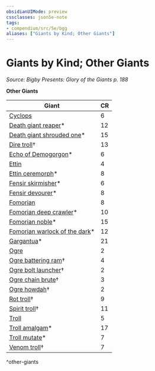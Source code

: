 ```yaml
---
obsidianUIMode: preview
cssclasses: json5e-note
tags:
- compendium/src/5e/bgg
aliases: ["Giants by Kind; Other Giants"]
---
```

# Giants by Kind; Other Giants
*Source: Bigby Presents: Glory of the Giants p. 188* 

**Other Giants**

| Giant | CR |
|-------|----|
| [Cyclops](2-Mechanics/CLI/bestiary/giant/cyclops.md) | 6 |
| [Death giant reaper](2-Mechanics/CLI/bestiary/giant/death-giant-reaper-bgg.md)* | 12 |
| [Death giant shrouded one](2-Mechanics/CLI/bestiary/giant/death-giant-shrouded-one-bgg.md)* | 15 |
| [Dire troll](2-Mechanics/CLI/bestiary/giant/dire-troll-mpmm.md)† | 13 |
| [Echo of Demogorgon](2-Mechanics/CLI/bestiary/fiend/echo-of-demogorgon-bgg.md)* | 6 |
| [Ettin](2-Mechanics/CLI/bestiary/giant/ettin.md) | 4 |
| [Ettin ceremorph](2-Mechanics/CLI/bestiary/aberration/ettin-ceremorph-bgg.md)* | 8 |
| [Fensir skirmisher](2-Mechanics/CLI/bestiary/giant/fensir-skirmisher-bgg.md)* | 6 |
| [Fensir devourer](2-Mechanics/CLI/bestiary/celestial/fensir-devourer-bgg.md)* | 8 |
| [Fomorian](2-Mechanics/CLI/bestiary/giant/fomorian.md) | 8 |
| [Fomorian deep crawler](2-Mechanics/CLI/bestiary/giant/fomorian-deep-crawler-bgg.md)* | 10 |
| [Fomorian noble](2-Mechanics/CLI/bestiary/giant/fomorian-noble-bgg.md)* | 15 |
| [Fomorian warlock of the dark](2-Mechanics/CLI/bestiary/giant/fomorian-warlock-of-the-dark-bgg.md)* | 12 |
| [Gargantua](2-Mechanics/CLI/bestiary/aberration/gargantua-bgg.md)* | 21 |
| [Ogre](2-Mechanics/CLI/bestiary/giant/ogre.md) | 2 |
| [Ogre battering ram](2-Mechanics/CLI/bestiary/giant/ogre-battering-ram-mpmm.md)† | 4 |
| [Ogre bolt launcher](2-Mechanics/CLI/bestiary/giant/ogre-bolt-launcher-mpmm.md)† | 2 |
| [Ogre chain brute](2-Mechanics/CLI/bestiary/giant/ogre-chain-brute-mpmm.md)† | 3 |
| [Ogre howdah](2-Mechanics/CLI/bestiary/giant/ogre-howdah-mpmm.md)† | 2 |
| [Rot troll](2-Mechanics/CLI/bestiary/giant/rot-troll-mpmm.md)† | 9 |
| [Spirit troll](2-Mechanics/CLI/bestiary/giant/spirit-troll-mpmm.md)† | 11 |
| [Troll](2-Mechanics/CLI/bestiary/giant/troll.md) | 5 |
| [Troll amalgam](2-Mechanics/CLI/bestiary/giant/troll-amalgam-bgg.md)* | 17 |
| [Troll mutate](2-Mechanics/CLI/bestiary/giant/troll-mutate-bgg.md)* | 7 |
| [Venom troll](2-Mechanics/CLI/bestiary/giant/venom-troll-mpmm.md)† | 7 |
^other-giants